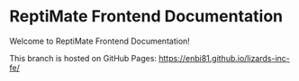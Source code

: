 # ReptiMate Frontend Documentation

Welcome to ReptiMate Frontend Documentation!

This branch is hosted on GitHub Pages: https://enbi81.github.io/lizards-inc-fe/